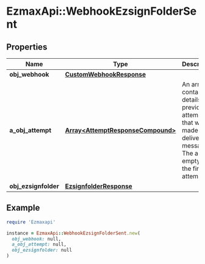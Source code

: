 # EzmaxApi::WebhookEzsignFolderSent

## Properties

| Name | Type | Description | Notes |
| ---- | ---- | ----------- | ----- |
| **obj_webhook** | [**CustomWebhookResponse**](CustomWebhookResponse.md) |  |  |
| **a_obj_attempt** | [**Array&lt;AttemptResponseCompound&gt;**](AttemptResponseCompound.md) | An array containing details of previous attempts that were made to deliver the message. The array is empty if it&#39;s the first attempt. |  |
| **obj_ezsignfolder** | [**EzsignfolderResponse**](EzsignfolderResponse.md) |  |  |

## Example

```ruby
require 'Ezmaxapi'

instance = EzmaxApi::WebhookEzsignFolderSent.new(
  obj_webhook: null,
  a_obj_attempt: null,
  obj_ezsignfolder: null
)
```

